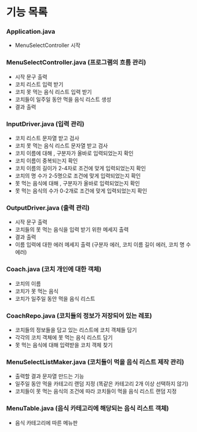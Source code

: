 # 기능 목록


### Application.java
- MenuSelectController 시작

### MenuSelectController.java (프로그램의 흐름 관리)
- 시작 문구 출력
- 코치 리스트 입력 받기
- 코치 못 먹는 음식 리스트 입력 받기
- 코치들이 일주일 동안 먹을 음식 리스트 생성
- 결과 출력

### InputDriver.java (입력 관리)
- 코치 리스트 문자열 받고 검사
- 코치 못 먹는 음식 리스트 문자열 받고 검사
- 코치 이름에 대해 , 구분자가 올바로 입력되었는지 확인
- 코치 이름이 중복되는지 확인
- 코치 이름의 길이가 2-4자로 조건에 맞게 입력되었는지 확인
- 코치의 명 수가 2-5명으로 조건에 맞게 입력되었는지 확인
- 못 먹는 음식에 대해 , 구분자가 올바로 입력되었는지 확인
- 못 먹는 음식의 수가 0-2개로 조건에 맞게 입력되었는지 확인 

### OutputDriver.java (출력 관리)
- 시작 문구 출력
- 코치들의 못 먹는 음식을 입력 받기 위한 메세지 출력
- 결과 출력
- 이름 입력에 대한 에러 메세지 출력 (구분자 에러, 코치 이름 길이 에러, 코치 명 수 에러)

### Coach.java (코치 개인에 대한 객체)
- 코치의 이름
- 코치가 못 먹는 음식
- 코치가 일주일 동안 먹을 음식 리스트

### CoachRepo.java (코치들의 정보가 저장되어 있는 레포)
- 코치들의 정보들을 담고 있는 리스트에 코치 객체들 담기
- 각각의 코치 객체에 못 먹는 음식 리스트 담기
- 못 먹는 음식에 대해 입력받을 코치 객체 찾기


### MenuSelectListMaker.java (코치들이 먹을 음식 리스트 제작 관리)
- 출력할 결과 문자열 만드는 기능
- 일주일 동안 먹을 카테고리 랜덤 지정 (똑같은 카테고리 2개 이상 선택하지 않기)
- 코치들이 못 먹는 음식의 조건에 따라 코치들이 먹을 음식 리스트 랜덤 지정

### MenuTable.java (음식 카테고리에 해당되는 음식 리스트 객체)
- 음식 카테고리에 따른 메뉴판
